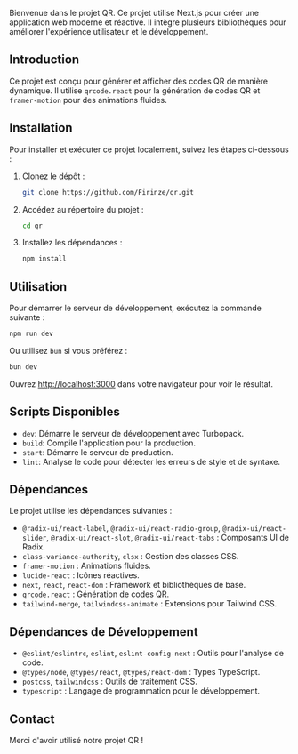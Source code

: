 Bienvenue dans le projet QR. Ce projet utilise Next.js pour créer une application web moderne et réactive. Il intègre plusieurs bibliothèques pour améliorer l'expérience utilisateur et le développement.

## Introduction

Ce projet est conçu pour générer et afficher des codes QR de manière dynamique. Il utilise `qrcode.react` pour la génération de codes QR et `framer-motion` pour des animations fluides.

## Installation

Pour installer et exécuter ce projet localement, suivez les étapes ci-dessous :

1. Clonez le dépôt :
   ```bash
   git clone https://github.com/Firinze/qr.git
   ```

2. Accédez au répertoire du projet :
   ```bash
   cd qr
   ```

3. Installez les dépendances :
   ```bash
   npm install
   ```

## Utilisation

Pour démarrer le serveur de développement, exécutez la commande suivante :

```bash
npm run dev
```

Ou utilisez `bun` si vous préférez :

```bash
bun dev
```

Ouvrez [http://localhost:3000](http://localhost:3000) dans votre navigateur pour voir le résultat.

## Scripts Disponibles

- `dev`: Démarre le serveur de développement avec Turbopack.
- `build`: Compile l'application pour la production.
- `start`: Démarre le serveur de production.
- `lint`: Analyse le code pour détecter les erreurs de style et de syntaxe.

## Dépendances

Le projet utilise les dépendances suivantes :

- `@radix-ui/react-label`, `@radix-ui/react-radio-group`, `@radix-ui/react-slider`, `@radix-ui/react-slot`, `@radix-ui/react-tabs` : Composants UI de Radix.
- `class-variance-authority`, `clsx` : Gestion des classes CSS.
- `framer-motion` : Animations fluides.
- `lucide-react` : Icônes réactives.
- `next`, `react`, `react-dom` : Framework et bibliothèques de base.
- `qrcode.react` : Génération de codes QR.
- `tailwind-merge`, `tailwindcss-animate` : Extensions pour Tailwind CSS.

## Dépendances de Développement

- `@eslint/eslintrc`, `eslint`, `eslint-config-next` : Outils pour l'analyse de code.
- `@types/node`, `@types/react`, `@types/react-dom` : Types TypeScript.
- `postcss`, `tailwindcss` : Outils de traitement CSS.
- `typescript` : Langage de programmation pour le développement.

## Contact


Merci d'avoir utilisé notre projet QR !
```

